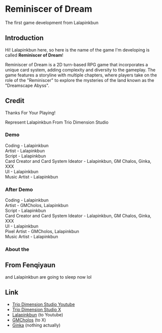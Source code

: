 # Reminiscer of Dream
The first game development from Lalapinkbun

## Introduction
Hi! Lalapinkbun here, so here is the name of the game I'm developing is called **Reminiscer of Dream**!

Reminiscer of Dream is a 2D turn-based RPG game that incorporates a unique card system, adding complexity and diversity to the gameplay. The game features a storyline with multiple chapters, where players take on the role of the "Reminiscer" to explore the mysteries of the land known as the "Dreamscape Abyss".

## Credit
Thanks For Your Playing!

Represent
Lalapinkbun From Trio Dimension Studio

### Demo
Coding - Lalapinkbun <br/>
Artist - Lalapinkbun <br/>
Script - Lalapinkbun <br/>
Card Creator and Card System Ideator - Lalapinkbun, GM Chalos, Ginka, XXX <br/>
UI - Lalapinkbun <br/>
Music Artist - Lalapinkbun <br/>

### After Demo
Coding - Lalapinkbun <br/>
Artist - GMCholos, Lalapinkbun <br/>
Script - Lalapinkbun <br/>
Card Creator and Card System Ideator - Lalapinkbun, GM Chalos, Ginka, XXX <br/>
UI - Lalapinkbun <br/>
Pixel Artist - GMCholos, Lalapinkbun <br/>
Music Artist - Lalapinkbun <br/>

### About the 

## From Fenqiyaun
and Lalapinkbun are going to sleep now lol

## Link
- [Trio Dimension Studio Youtube](https://www.youtube.com/@TrioDimensionStudioOfficial) <br/>
- [Trio Dimension Studio X](https://x.com/TrioDimension) <br/>
- [Lalapinkbun](https://www.youtube.com/@lalapinkbun) (to Youtube) <br/>
- [GMCholos](https://x.com/JustTurbo02) (to X) <br/>
- [Ginka]() (nothing actually) <br/>

